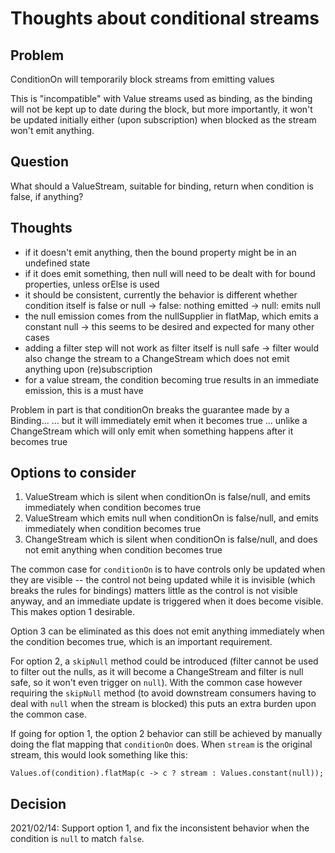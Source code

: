 Thoughts about conditional streams
==================================

Problem
-------

ConditionOn will temporarily block streams from emitting values

This is "incompatible" with Value streams used as binding, as the binding will not be
kept up to date during the block, but more importantly, it won't be updated initially
either (upon subscription) when blocked as the stream won't emit anything.

Question
--------

What should a ValueStream, suitable for binding, return when condition is false, if anything?

Thoughts
--------

- if it doesn't emit anything, then the bound property might be in an undefined state
- if it does emit something, then null will need to be dealt with for bound properties, unless orElse is used
- it should be consistent, currently the behavior is different whether condition itself is false or null
  -> false: nothing emitted
  -> null: emits null
- the null emission comes from the nullSupplier in flatMap, which emits a constant null
  -> this seems to be desired and expected for many other cases
- adding a filter step will not work as filter itself is null safe
  -> filter would also change the stream to a ChangeStream which does not emit anything upon (re)subscription
- for a value stream, the condition becoming true results in an immediate emission, this is a must have

Problem in part is that conditionOn breaks the guarantee made by a Binding...
... but it will immediately emit when it becomes true
... unlike a ChangeStream which will only emit when something happens after it becomes true

Options to consider
-------------------

1) ValueStream which is silent when conditionOn is false/null, and emits immediately when condition becomes true
2) ValueStream which emits null when conditionOn is false/null, and emits immediately when condition becomes true
3) ChangeStream which is silent when conditionOn is false/null, and does not emit anything when condition becomes true

The common case for `conditionOn` is to have controls only be updated when they are visible -- the control not being
updated while it is invisible (which breaks the rules for bindings) matters little as the control is not visible
anyway, and an immediate update is triggered when it does become visible. This makes option 1 desirable.

Option 3 can be eliminated as this does not emit anything immediately when the condition becomes true, which is
an important requirement.

For option 2, a `skipNull` method could be introduced (filter cannot be used to filter out the nulls, as it will
become a ChangeStream and filter is null safe, so it won't even trigger on `null`). With the common case however
requiring the `skipNull` method (to avoid downstream consumers having to deal with `null` when the stream is
blocked) this puts an extra burden upon the common case.

If going for option 1, the option 2 behavior can still be achieved by manually doing the flat mapping that
`conditionOn` does. When `stream` is the original stream, this would look something like this:

    Values.of(condition).flatMap(c -> c ? stream : Values.constant(null));

Decision
--------

2021/02/14: Support option 1, and fix the inconsistent behavior when the condition is `null` to match `false`.
